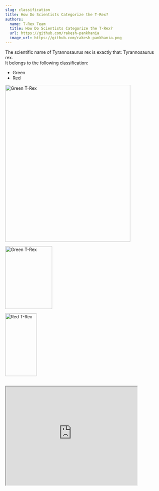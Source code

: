 ```yaml
---
slug: classification
title: How Do Scientists Categorize the T-Rex?
authors:
  name: T-Rex Team
  title: How Do Scientists Categorize the T-Rex?
  url: https://github.com/rakesh-pankhania
  image_url: https://github.com/rakesh-pankhania.png
---
```


The scientific name of Tyrannosaurus rex is exactly that: Tyrannosaurus rex.  
It belongs to the following classification:

- Green 
- Red

<img src="/img/scientists.jpeg"
     alt="Green T-Rex"
     width="400" 
     height="500"/> <br />

<img src="/img/green.jpeg"
     width="150" 
     height="200" 
     alt="Green T-Rex"/>

<img src="/img/red.jpeg"
     width="100" 
     height="200" 
     alt="Red T-Rex"/> 
<br />
<br />
<iframe width="420" height="315"
src="https://www.youtube.com/embed/Rko0LigjmAQ">
</iframe>       